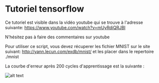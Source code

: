 # Tutoriel tensorflow

Ce tutoriel est visible dans la vidéo youtube qui se trouve à l'adresse suivante:
https://www.youtube.com/watch?v=mUyRdiQRJBI

N'hésitez pas à faire des commentaires sur youtube

Pour utiliser ce script, vous devez récuperer les fichier MNIST sur le site suivant:
http://yann.lecun.com/exdb/mnist/
et les placer dans le repertoire ./mnist

La courbe d'erreur après 200 cycles d'apprentissage est la suivante :

![alt text](https://github.com/L42Project/Tutoriels/blob/master/Tensorflow/tutoriel2/Figure_1.png)
